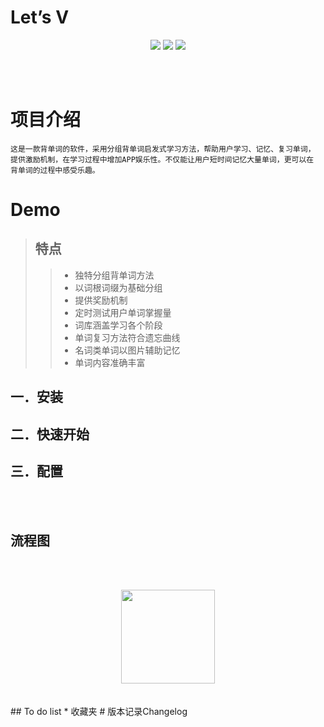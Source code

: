# Let’s V

</p>

<p align="center">
<a href="https://travis-ci.org/onevcat/Kingfisher"><img src="https://img.shields.io/travis/onevcat/Kingfisher/master.svg"></a>
<a href="https://github.com/Carthage/Carthage/"><img src="https://img.shields.io/badge/Carthage-compatible-4BC51D.svg?style=flat"></a>
<a href="#sponsors" alt="Sponsors on Open Collective"><img src="https://opencollective.com/Kingfisher/sponsors/badge.svg" /></a>
</p>
<br><br>

# 项目介绍
    这是一款背单词的软件，采用分组背单词启发式学习方法，帮助用户学习、记忆、复习单词，
    提供激励机制，在学习过程中增加APP娱乐性。不仅能让用户短时间记忆大量单词，更可以在
    背单词的过程中感受乐趣。
# Demo
>## 特点
>>* 独特分组背单词方法
>>* 以词根词缀为基础分组
>>* 提供奖励机制
>>* 定时测试用户单词掌握量
>>* 词库涵盖学习各个阶段
>>* 单词复习方法符合遗忘曲线
>>* 名词类单词以图片辅助记忆
>>* 单词内容准确丰富
>
## 一．安装
## 二．快速开始
## 三．配置
<br><br>
## 流程图
<br><br>
<div align=center><img width="150" height="150" src="https://image.baidu.com/search/detail?ct=503316480&z=0&ipn=d&word=%E6%B5%81%E7%A8%8B%E5%9B%BE&step_word=&hs=2&pn=0&spn=0&di=115334815530&pi=0&rn=1&tn=baiduimagedetail&is=0%2C0&istype=0&ie=utf-8&oe=utf-8&in=&cl=2&lm=-1&st=undefined&cs=1218418241%2C4277805556&os=2831115633%2C1611995495&simid=3543894487%2C494757666&adpicid=0&lpn=0&ln=1955&fr=&fmq=1524559561650_R&fm=&ic=undefined&s=undefined&se=&sme=&tab=0&width=undefined&height=undefined&face=undefined&ist=&jit=&cg=&bdtype=0&oriquery=&objurl=http%3A%2F%2Fwww.sunzyh.com%2Fupload%2F20160806%2F201608061545129259.jpg&fromurl=ippr_z2C%24qAzdH3FAzdH3Fooo_z%26e3Bf7gzyi_z%26e3Bv54AzdH3Ffj6etvjfAzdH3Ffj6etvj_z%26e3Bip4s&gsm=0&rpstart=0&rpnum=0&islist=&querylist="/></div>
<br><br>
## To do list
* 收藏夹
# 版本记录Changelog
